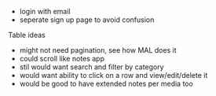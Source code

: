- login with email
- seperate sign up page to avoid confusion

Table ideas
- might not need pagination, see how MAL does it
- could scroll like notes app
- stil would want search and filter by category
- would want ability to click on a row and view/edit/delete it
- would be good to have extended notes per media too 